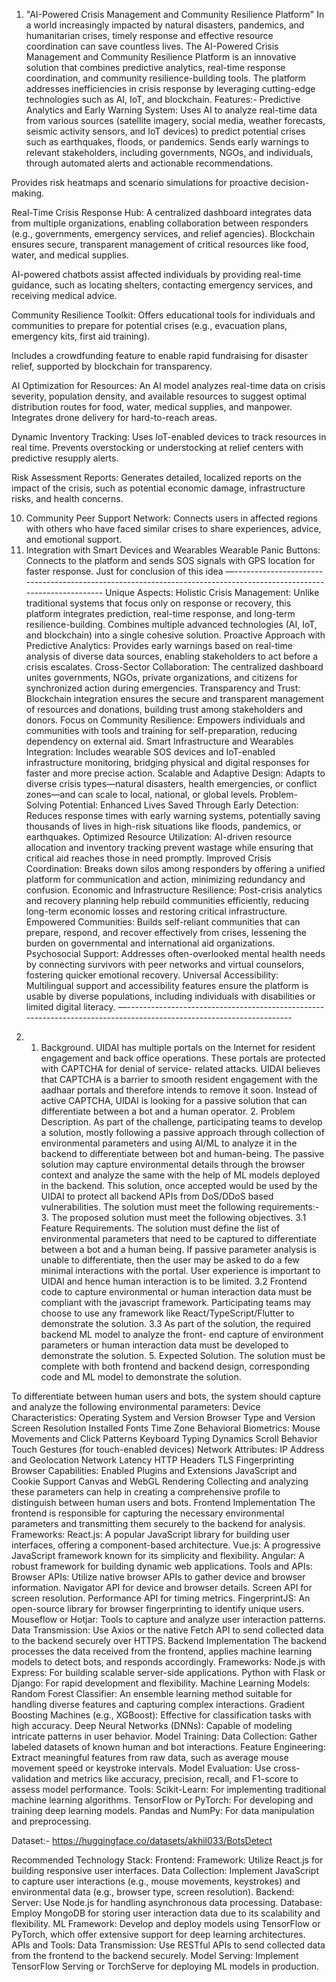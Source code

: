 1) "AI-Powered Crisis Management and Community Resilience Platform"
In a world increasingly impacted by natural disasters, pandemics, and humanitarian crises, timely response and effective resource coordination can save countless lives. The AI-Powered Crisis Management and Community Resilience Platform is an innovative solution that combines predictive analytics, real-time response coordination, and community resilience-building tools. The platform addresses inefficiencies in crisis response by leveraging cutting-edge technologies such as AI, IoT, and blockchain.
Features:-
Predictive Analytics and Early Warning System:
Uses AI to analyze real-time data from various sources (satellite imagery, social media, weather forecasts, seismic activity sensors, and IoT devices) to predict potential crises such as earthquakes, floods, or pandemics.
Sends early warnings to relevant stakeholders, including governments, NGOs, and individuals, through automated alerts and actionable recommendations.

Provides risk heatmaps and scenario simulations for proactive decision-making.

Real-Time Crisis Response Hub:
A centralized dashboard integrates data from multiple organizations, enabling collaboration between responders (e.g., governments, emergency services, and relief agencies).
Blockchain ensures secure, transparent management of critical resources like food, water, and medical supplies.

AI-powered chatbots assist affected individuals by providing real-time guidance, such as locating shelters, contacting emergency services, and receiving medical advice.

Community Resilience Toolkit:
Offers educational tools for individuals and communities to prepare for potential crises (e.g., evacuation plans, emergency kits, first aid training).

Includes a crowdfunding feature to enable rapid fundraising for disaster relief, supported by blockchain for transparency.

AI Optimization for Resources:
An AI model analyzes real-time data on crisis severity, population density, and available resources to suggest optimal distribution routes for food, water, medical supplies, and manpower.
Integrates drone delivery for hard-to-reach areas.

Dynamic Inventory Tracking:
Uses IoT-enabled devices to track resources in real time.
Prevents overstocking or understocking at relief centers with predictive resupply alerts.

Risk Assessment Reports:
Generates detailed, localized reports on the impact of the crisis, such as potential economic damage, infrastructure risks, and health concerns.

10. Community Peer Support Network:
Connects users in affected regions with others who have faced similar crises to share experiences, advice, and emotional support.
11. Integration with Smart Devices and Wearables
Wearable Panic Buttons:
Connects to the platform and sends SOS signals with GPS location for faster response.
Just for conclusion of this idea
—-------------------------------------------------------------------------------------------------------------------
Unique Aspects:
Holistic Crisis Management:
Unlike traditional systems that focus only on response or recovery, this platform integrates prediction, real-time response, and long-term resilience-building.
Combines multiple advanced technologies (AI, IoT, and blockchain) into a single cohesive solution.
Proactive Approach with Predictive Analytics:
Provides early warnings based on real-time analysis of diverse data sources, enabling stakeholders to act before a crisis escalates.
Cross-Sector Collaboration:
The centralized dashboard unites governments, NGOs, private organizations, and citizens for synchronized action during emergencies.
Transparency and Trust:
Blockchain integration ensures the secure and transparent management of resources and donations, building trust among stakeholders and donors.
Focus on Community Resilience:
Empowers individuals and communities with tools and training for self-preparation, reducing dependency on external aid.
Smart Infrastructure and Wearables Integration:
Includes wearable SOS devices and IoT-enabled infrastructure monitoring, bridging physical and digital responses for faster and more precise action.
Scalable and Adaptive Design:
Adapts to diverse crisis types—natural disasters, health emergencies, or conflict zones—and can scale to local, national, or global levels.
Problem-Solving Potential:
Enhanced Lives Saved Through Early Detection:
Reduces response times with early warning systems, potentially saving thousands of lives in high-risk situations like floods, pandemics, or earthquakes.
Optimized Resource Utilization:
AI-driven resource allocation and inventory tracking prevent wastage while ensuring that critical aid reaches those in need promptly.
Improved Crisis Coordination:
Breaks down silos among responders by offering a unified platform for communication and action, minimizing redundancy and confusion.
Economic and Infrastructure Resilience:
Post-crisis analytics and recovery planning help rebuild communities efficiently, reducing long-term economic losses and restoring critical infrastructure.
Empowered Communities:
Builds self-reliant communities that can prepare, respond, and recover effectively from crises, lessening the burden on governmental and international aid organizations.
Psychosocial Support:
Addresses often-overlooked mental health needs by connecting survivors with peer networks and virtual counselors, fostering quicker emotional recovery.
Universal Accessibility:
Multilingual support and accessibility features ensure the platform is usable by diverse populations, including individuals with disabilities or limited digital literacy.
—-------------------------------------------------------------------------------------------------------------------

2) 1. Background. UIDAI has multiple portals on the Internet for resident engagement and back office operations. These portals are protected with CAPTCHA for denial of service- related attacks. UIDAI believes that CAPTCHA is a barrier to smooth resident engagement with the aadhaar portals and therefore intends to remove it soon. Instead of active CAPTCHA, UIDAI is looking for a passive solution that can differentiate between a bot and a human operator. 2. Problem Description. As part of the challenge, participating teams to develop a solution, mostly following a passive approach through collection of environmental parameters and using AI/ML to analyze it in the backend to differentiate between bot and human-being. The passive solution may capture environmental details through the browser context and analyze the same with the help of ML models deployed in the backend. This solution, once accepted would be used by the UIDAI to protect all backend APIs from DoS/DDoS based vulnerabilities. The solution must meet the following requirements:- 3. The proposed solution must meet the following objectives. 3.1 Feature Requirements. The solution must define the list of environmental parameters that need to be captured to differentiate between a bot and a human being. If passive parameter analysis is unable to differentiate, then the user may be asked to do a few minimal interactions with the portal. User experience is important to UIDAI and hence human interaction is to be limited. 3.2 Frontend code to capture environmental or human interaction data must be compliant with the javascript framework. Participating teams may choose to use any framework like React/TypeScript/Flutter to demonstrate the solution. 3.3 As part of the solution, the required backend ML model to analyze the front- end capture of environment parameters or human interaction data must be developed to demonstrate the solution. 5. Expected Solution. The solution must be complete with both frontend and backend design, corresponding code and ML model to demonstrate the solution.

To differentiate between human users and bots, the system should capture and analyze the following environmental parameters:
Device Characteristics:
Operating System and Version
Browser Type and Version
Screen Resolution
Installed Fonts
Time Zone
Behavioral Biometrics:
Mouse Movements and Click Patterns
Keyboard Typing Dynamics
Scroll Behavior
Touch Gestures (for touch-enabled devices)
Network Attributes:
IP Address and Geolocation
Network Latency
HTTP Headers
TLS Fingerprinting
Browser Capabilities:
Enabled Plugins and Extensions
JavaScript and Cookie Support
Canvas and WebGL Rendering
Collecting and analyzing these parameters can help in creating a comprehensive profile to distinguish between human users and bots.
 Frontend Implementation
The frontend is responsible for capturing the necessary environmental parameters and transmitting them securely to the backend for analysis.
Frameworks:
React.js: A popular JavaScript library for building user interfaces, offering a component-based architecture.
Vue.js: A progressive JavaScript framework known for its simplicity and flexibility.
Angular: A robust framework for building dynamic web applications.
Tools and APIs:
Browser APIs: Utilize native browser APIs to gather device and browser information.
Navigator API for device and browser details.
Screen API for screen resolution.
Performance API for timing metrics.
FingerprintJS: An open-source library for browser fingerprinting to identify unique users.
Mouseflow or Hotjar: Tools to capture and analyze user interaction patterns.
Data Transmission:
Use Axios or the native Fetch API to send collected data to the backend securely over HTTPS.
Backend Implementation
The backend processes the data received from the frontend, applies machine learning models to detect bots, and responds accordingly.
Frameworks:
Node.js with Express: For building scalable server-side applications.
Python with Flask or Django: For rapid development and flexibility.
Machine Learning Models:
Random Forest Classifier: An ensemble learning method suitable for handling diverse features and capturing complex interactions.
Gradient Boosting Machines (e.g., XGBoost): Effective for classification tasks with high accuracy.
Deep Neural Networks (DNNs): Capable of modeling intricate patterns in user behavior.
Model Training:
Data Collection: Gather labeled datasets of known human and bot interactions.
Feature Engineering: Extract meaningful features from raw data, such as average mouse movement speed or keystroke intervals.
Model Evaluation: Use cross-validation and metrics like accuracy, precision, recall, and F1-score to assess model performance.
Tools:
Scikit-Learn: For implementing traditional machine learning algorithms.
TensorFlow or PyTorch: For developing and training deep learning models.
Pandas and NumPy: For data manipulation and preprocessing.




Dataset:- https://huggingface.co/datasets/akhil033/BotsDetect

 Recommended Technology Stack:
Frontend:
Framework: Utilize React.js for building responsive user interfaces.
Data Collection: Implement JavaScript to capture user interactions (e.g., mouse movements, keystrokes) and environmental data (e.g., browser type, screen resolution).
Backend:
Server: Use Node.js for handling asynchronous data processing.
Database: Employ MongoDB for storing user interaction data due to its scalability and flexibility.
ML Framework: Develop and deploy models using TensorFlow or PyTorch, which offer extensive support for deep learning architectures.
APIs and Tools:
Data Transmission: Use RESTful APIs to send collected data from the frontend to the backend securely.
Model Serving: Implement TensorFlow Serving or TorchServe for deploying ML models in production.




